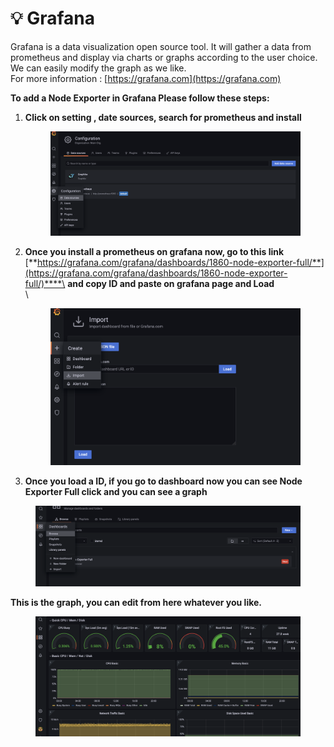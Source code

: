 # 💡 Grafana

Grafana is a data visualization open source tool. It will gather a data from prometheus and display via charts or graphs according to the user choice. We can easily modify the graph as we like. \
For more information : [https://grafana.com](https://grafana.com)

**To add a Node Exporter in Grafana Please follow these steps:**

1.  **Click on setting , date sources, search for prometheus and install**&#x20;

    <figure><img src="../.gitbook/assets/Screen Shot 2022-10-31 at 11.27.00 PM.png" alt=""><figcaption></figcaption></figure>


2.  **Once you install a prometheus on grafana now, go to this link** [**https://grafana.com/grafana/dashboards/1860-node-exporter-full/**](https://grafana.com/grafana/dashboards/1860-node-exporter-full/)****\
    **and copy ID and paste on grafana page and Load** \
    \


    <figure><img src="../.gitbook/assets/Screen Shot 2022-10-31 at 11.30.36 PM.png" alt=""><figcaption></figcaption></figure>


3. **Once you load a ID, if you go to dashboard now you can see Node Exporter Full click and you can see a graph**&#x20;

<figure><img src="../.gitbook/assets/Screen Shot 2022-10-31 at 11.33.05 PM.png" alt=""><figcaption></figcaption></figure>

**This is the graph, you can edit from here whatever you like.**

<figure><img src="../.gitbook/assets/Screen Shot 2022-10-31 at 11.34.33 PM.png" alt=""><figcaption></figcaption></figure>
